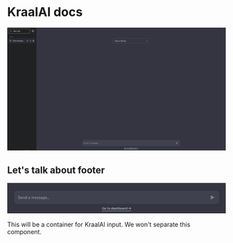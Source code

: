# KraalAI docs

![KraalAI](image.png)

## Let's talk about footer

![KraalAI Footer](image-1.png)

This will be a container for KraalAI input. We won't separate this component.
